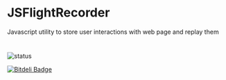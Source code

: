 # JSFlightRecorder
Javascript utility to store user interactions with web page and replay them

# 
![status](https://codeship.com/projects/56dc64a0-6a0d-0133-3e69-6e257542035e/status?branch=master)

[![Bitdeli Badge](https://d2weczhvl823v0.cloudfront.net/d0k1/jsflightrecorder/trend.png)](https://bitdeli.com/free "Bitdeli Badge")

